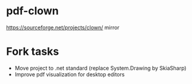 # pdf-clown
https://sourceforge.net/projects/clown/ mirror

# Fork tasks
- Move project to .net standard (replace System.Drawing by SkiaSharp)
- Improve pdf visualization for desktop editors
